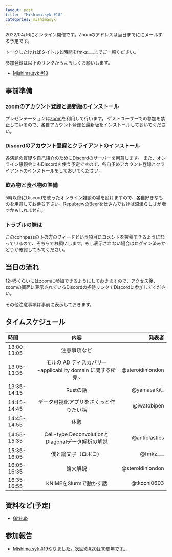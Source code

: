 ```yaml
---
layout: post
title:  "Mishima.syk #18"
categories: mishimasyk
---
```


2022/04/16にオンライン開催です。Zoomのアドレスは当日までににメールする予定です。

トークしたければタイトルと時間をfmkz___までご一報ください。

参加登録は以下のリンクからよろしくお願いします。

- [Mishima.syk #18](https://connpass.com/event/242890/)

## 事前準備

### zoomのアカウント登録と最新版のインストール

プレゼンテーションは[zoom](https://zoom.us/jp-jp/meetings.html)を利用して行います。
ゲストユーザーでの参加を禁止しているので、各自アカウント登録と最新版をインストールしておいてください。

### Discordのアカウント登録とクライアントのインストール

各演題の質疑や自己紹介のために[Discord](https://discord.com/)のサーバーを用意します。
また、オンライン懇親会にもDiscordを使う予定ですので、各自予めアカウント登録とクライアントのインストールをしておいてください。

### 飲み物と食べ物の準備

5時以降にDiscordを使ったオンライン雑談の場を設けますので、各自好きなものを用意してお待ち下さい。[RepubrewのBeer](https://repubrew.stores.jp/)を仕込んでおけば沼津らしさが増すかもしれません。

### トラブルの際は

このconnpassの下の方のフィードという項目にコメントを投稿できるようになっているので、そちらでお願いします。もし表示されない場合はログイン済みかどうか確認してみてください。


## 当日の流れ

12:45くらいにはzoomに参加できるようにしておきますので、アクセス後、zoomの画面に表示されているDiscordの招待リンクでDiscordに参加してください。

その他注意事項は事前に表示しておきます。


## タイムスケジュール

| 時間 | 内容| 発表者 |
|:------------ |:--------------:| ------------:|
|13:00-13:05|注意事項など||
|13:05-13:35|モルの AD ディスカバリー　~applicability domain に関する所見~|@steroidinlondon|
|13:35-14:15|Rustの話|@yamasaKit_|
|14:15-14:45|データ可視化アプリをさくっと作りたい話|@iwatobipen|
|14:45-14:55|休憩||
|14:55-15:35|Cell-type DeconvolutionとDiagonalデータ解析の解説|@antiplastics|
|15:35-16:05|僕と論文子（ロボコ）|@fmkz___|
|16:05-16:35|論文解説|@steroidinlondon|
|16:35-16:55|KNIMEをSlurmで動かす話|@tkochi0603|

## 資料など(予定)

- [GitHub](https://github.com/Mishima-syk/18)

## 参加報告

- [Mishima.syk #19やりました。次回の#20は10周年です。](http://blog.kzfmix.com/entry/1676782545)
